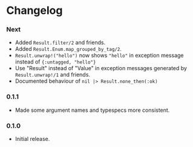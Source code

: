 # Changelog

### Next

* Added `Result.filter/2` and friends.
* Added `Result.Enum.map_grouped_by_tag/2`.
* `Result.unwrap!("hello")` now shows `"hello"` in exception message instead of
  `{:untagged, "hello"}`
* Use "Result" instead of "Value" in exception messages generated by
  `Result.unwrap!/1` and friends.
* Documented behaviour of `nil |> Result.none_then(:ok)`

### 0.1.1

* Made some argument names and typespecs more consistent.

### 0.1.0

* Initial release.
